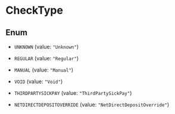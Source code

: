 

# CheckType

## Enum


* `UNKNOWN` (value: `"Unknown"`)

* `REGULAR` (value: `"Regular"`)

* `MANUAL` (value: `"Manual"`)

* `VOID` (value: `"Void"`)

* `THIRDPARTYSICKPAY` (value: `"ThirdPartySickPay"`)

* `NETDIRECTDEPOSITOVERRIDE` (value: `"NetDirectDepositOverride"`)



